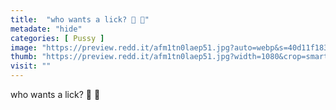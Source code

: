 ```yaml
---
title:  "who wants a lick? 👅 🍆"
metadate: "hide"
categories: [ Pussy ]
image: "https://preview.redd.it/afm1tn0laep51.jpg?auto=webp&s=40d11f1838b2cf2e493f7edc8b048860710f6a77"
thumb: "https://preview.redd.it/afm1tn0laep51.jpg?width=1080&crop=smart&auto=webp&s=6c6fec8f112612eca3b3705c5731c5eadcca82bb"
visit: ""
---
```

who wants a lick? 👅 🍆
